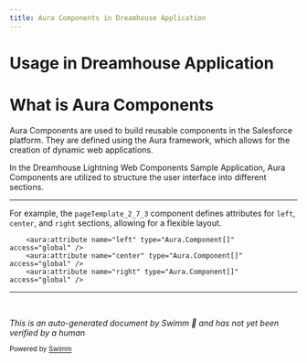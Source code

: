 ```yaml
---
title: Aura Components in Dreamhouse Application
---
```

# Usage in Dreamhouse Application

# What is Aura Components

Aura Components are used to build reusable components in the Salesforce platform. They are defined using the Aura framework, which allows for the creation of dynamic web applications.

In the Dreamhouse Lightning Web Components Sample Application, Aura Components are utilized to structure the user interface into different sections.

<SwmSnippet path="/force-app/main/default/aura/pageTemplate_2_7_3/pageTemplate_2_7_3.cmp" line="6">

---

For example, the `pageTemplate_2_7_3` component defines attributes for <SwmToken path="force-app/main/default/aura/pageTemplate_2_7_3/pageTemplate_2_7_3.cmp" pos="6:9:9" line-data="    &lt;aura:attribute name=&quot;left&quot; type=&quot;Aura.Component[]&quot; access=&quot;global&quot; /&gt;">`left`</SwmToken>, <SwmToken path="force-app/main/default/aura/pageTemplate_2_7_3/pageTemplate_2_7_3.cmp" pos="7:9:9" line-data="    &lt;aura:attribute name=&quot;center&quot; type=&quot;Aura.Component[]&quot; access=&quot;global&quot; /&gt;">`center`</SwmToken>, and <SwmToken path="force-app/main/default/aura/pageTemplate_2_7_3/pageTemplate_2_7_3.cmp" pos="8:9:9" line-data="    &lt;aura:attribute name=&quot;right&quot; type=&quot;Aura.Component[]&quot; access=&quot;global&quot; /&gt;">`right`</SwmToken> sections, allowing for a flexible layout.

```cmp
    <aura:attribute name="left" type="Aura.Component[]" access="global" />
    <aura:attribute name="center" type="Aura.Component[]" access="global" />
    <aura:attribute name="right" type="Aura.Component[]" access="global" />
```

---

</SwmSnippet>

&nbsp;

*This is an auto-generated document by Swimm 🌊 and has not yet been verified by a human*

<SwmMeta version="3.0.0" repo-id="Z2l0aHViJTNBJTNBZHJlYW1ob3VzZS1sd2MlM0ElM0FTd2ltbS1EZW1v" repo-name="dreamhouse-lwc"><sup>Powered by [Swimm](/)</sup></SwmMeta>
